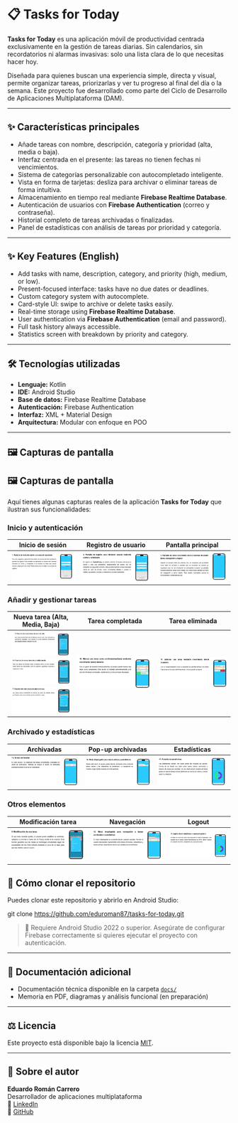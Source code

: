 # 📋 Tasks for Today

**Tasks for Today** es una aplicación móvil de productividad centrada exclusivamente en la gestión de tareas diarias. Sin calendarios, sin recordatorios ni alarmas invasivas: solo una lista clara de lo que necesitas hacer hoy.

Diseñada para quienes buscan una experiencia simple, directa y visual, permite organizar tareas, priorizarlas y ver tu progreso al final del día o la semana. Este proyecto fue desarrollado como parte del Ciclo de Desarrollo de Aplicaciones Multiplataforma (DAM).

---

## ✨ Características principales

- Añade tareas con nombre, descripción, categoría y prioridad (alta, media o baja).
- Interfaz centrada en el presente: las tareas no tienen fechas ni vencimientos.
- Sistema de categorías personalizable con autocompletado inteligente.
- Vista en forma de tarjetas: desliza para archivar o eliminar tareas de forma intuitiva.
- Almacenamiento en tiempo real mediante **Firebase Realtime Database**.
- Autenticación de usuarios con **Firebase Authentication** (correo y contraseña).
- Historial completo de tareas archivadas o finalizadas.
- Panel de estadísticas con análisis de tareas por prioridad y categoría.

---

## ✨ Key Features (English)

- Add tasks with name, description, category, and priority (high, medium, or low).
- Present-focused interface: tasks have no due dates or deadlines.
- Custom category system with autocomplete.
- Card-style UI: swipe to archive or delete tasks easily.
- Real-time storage using **Firebase Realtime Database**.
- User authentication via **Firebase Authentication** (email and password).
- Full task history always accessible.
- Statistics screen with breakdown by priority and category.

---

## 🛠️ Tecnologías utilizadas

- **Lenguaje:** Kotlin  
- **IDE:** Android Studio  
- **Base de datos:** Firebase Realtime Database  
- **Autenticación:** Firebase Authentication  
- **Interfaz:** XML + Material Design  
- **Arquitectura:** Modular con enfoque en POO

---

## 🖼️ Capturas de pantalla

## 🖼️ Capturas de pantalla

Aquí tienes algunas capturas reales de la aplicación **Tasks for Today** que ilustran sus funcionalidades:

### Inicio y autenticación

| Inicio de sesión | Registro de usuario | Pantalla principal |
|------------------|---------------------|---------------------|
| ![Inicio de sesión](screenshoots/1-Inicio%20de%20sesion.JPG) | ![Registro](screenshoots/2-Registro%20de%20usuario.JPG) | ![Pantalla principal](screenshoots/3-Pantalla%20de%20inicio.JPG) |

### Añadir y gestionar tareas

| Nueva tarea (Alta, Media, Baja) | Tarea completada | Tarea eliminada |
|----------------------------------|------------------|------------------|
| ![Alta](screenshoots/5-Nueva%20tarea%20prioridad%20Alta.JPG)<br>![Media](screenshoots/6-Nueva%20tarea%20prioridad%20Media.JPG)<br>![Baja](screenshoots/7-Nueva%20tarea%20prioridad%20baja.JPG) | ![Completada](screenshoots/10-Tarea%20realizada%20hacia%20la%20derecha.JPG) | ![Eliminada](screenshoots/11-Tarea%20eliminada%20hacia%20la%20izquierda.JPG) |

### Archivado y estadísticas

| Archivadas | Pop-up archivadas | Estadísticas |
|------------|--------------------|--------------|
| ![Archivadas](screenshoots/13-Tareas%20archivadas.JPG) | ![Pop-up](screenshoots/14-PopUp%20tareas%20archivadas.JPG) | ![Estadísticas](screenshoots/15-Estadisticas.JPG) |

### Otros elementos

| Modificación tarea | Navegación | Logout |
|--------------------|------------|--------|
| ![Modificar](screenshoots/9-Modificacion%20de%20una%20tarea.JPG) | ![Navegación](screenshoots/12-PopPup%20Navegacion.JPG) | ![Logout](screenshoots/16-Logout.JPG) |


## 🚀 Cómo clonar el repositorio

Puedes clonar este repositorio y abrirlo en Android Studio:


git clone https://github.com/eduroman87/tasks-for-today.git


> 📌 Requiere Android Studio 2022 o superior. Asegúrate de configurar Firebase correctamente si quieres ejecutar el proyecto con autenticación.

---

## 📄 Documentación adicional

- Documentación técnica disponible en la carpeta [`docs/`](docs/)  
- Memoria en PDF, diagramas y análisis funcional (en preparación)

---

## ⚖️ Licencia

Este proyecto está disponible bajo la licencia [MIT](LICENSE).

---

## 🙋 Sobre el autor

**Eduardo Román Carrero**  
Desarrollador de aplicaciones multiplataforma  
🔗 [LinkedIn](https://www.linkedin.com/in/eduardoromancarrero)  
🐙 [GitHub](https://github.com/eduroman87)
